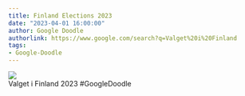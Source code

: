 ```yaml
---
title: Finland Elections 2023
date: "2023-04-01 16:00:00"
author: Google Doodle
authorlink: https://www.google.com/search?q=Valget%20i%20Finland
tags:
- Google-Doodle
---
```

<img src="https://www.google.com/logos/doodles/2023/finland-elections-2023-6753651837109858.2-l.png" referrerpolicy="no-referrer"><br>Valget i Finland 2023 #GoogleDoodle